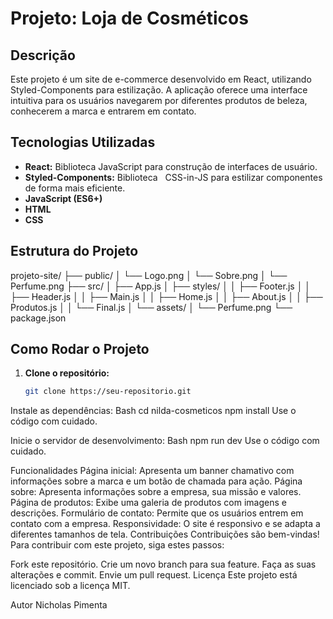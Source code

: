 # Projeto: Loja de Cosméticos

## Descrição

Este projeto é um site de e-commerce desenvolvido em React, utilizando Styled-Components para estilização. A aplicação oferece uma interface intuitiva para os usuários navegarem por diferentes produtos de beleza, conhecerem a marca e entrarem em contato.

## Tecnologias Utilizadas

* **React:** Biblioteca JavaScript para construção de interfaces de usuário.
* **Styled-Components:** Biblioteca   
 CSS-in-JS para estilizar componentes de forma mais eficiente.
* **JavaScript (ES6+)**
* **HTML**
* **CSS**

## Estrutura do Projeto

projeto-site/
├── public/
│   └── Logo.png
│   └── Sobre.png
│   └── Perfume.png
├── src/
│   ├── App.js
│   ├── styles/
│   │   ├── Footer.js
│   │   ├── Header.js
│   │   ├── Main.js
│   │   ├── Home.js
│   │   ├── About.js
│   │   ├── Produtos.js
│   │   └── Final.js
│   └── assets/
│       └── Perfume.png
└── package.json


## Como Rodar o Projeto

1. **Clone o repositório:**
   ```bash
   git clone https://seu-repositorio.git
Instale as dependências:
Bash
cd nilda-cosmeticos
npm install
Use o código com cuidado.

Inicie o servidor de desenvolvimento:
Bash
npm run dev
Use o código com cuidado.

Funcionalidades
Página inicial: Apresenta um banner chamativo com informações sobre a marca e um botão de chamada para ação.
Página sobre: Apresenta informações sobre a empresa, sua missão e valores.
Página de produtos: Exibe uma galeria de produtos com imagens e descrições.
Formulário de contato: Permite que os usuários entrem em contato com a empresa.
Responsividade: O site é responsivo e se adapta a diferentes tamanhos de tela.
Contribuições
Contribuições são bem-vindas! Para contribuir com este projeto, siga estes passos:

Fork este repositório.
Crie um novo branch para sua feature.
Faça as suas alterações e commit.
Envie um pull request.
Licença
Este projeto está licenciado sob a licença MIT.

Autor
Nicholas Pimenta
